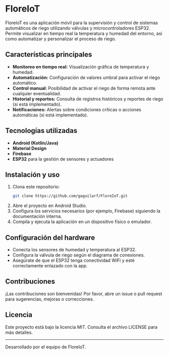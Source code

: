 # FloreIoT

FloreIoT es una aplicación móvil para la supervisión y control de sistemas automáticos de riego utilizando válvulas y microcontroladores ESP32. Permite visualizar en tiempo real la temperatura y humedad del entorno, así como automatizar y personalizar el proceso de riego.

## Características principales
- **Monitoreo en tiempo real:** Visualización gráfica de temperatura y humedad.
- **Automatización:** Configuración de valores umbral para activar el riego automático.
- **Control manual:** Posibilidad de activar el riego de forma remota ante cualquier eventualidad.
- **Historial y reportes:** Consulta de registros históricos y reportes de riego (si está implementado).
- **Notificaciones:** Alertas sobre condiciones críticas o acciones automáticas (si está implementado).

## Tecnologías utilizadas
- **Android (Kotlin/Java)**
- **Material Design**
- **Firebase**
- **ESP32** para la gestión de sensores y actuadores

## Instalación y uso
1. Clona este repositorio:
   ```bash
   git clone https://github.com/gaguilarf/FloreIoT.git
   ```
2. Abre el proyecto en Android Studio.
3. Configura los servicios necesarios (por ejemplo, Firebase) siguiendo la documentación interna.
4. Compila y ejecuta la aplicación en un dispositivo físico o emulador.

## Configuración del hardware
- Conecta los sensores de humedad y temperatura al ESP32.
- Configura la válvula de riego según el diagrama de conexiones.
- Asegúrate de que el ESP32 tenga conectividad WiFi y esté correctamente enlazado con la app.

## Contribuciones
¡Las contribuciones son bienvenidas! Por favor, abre un issue o pull request para sugerencias, mejoras o correcciones.

## Licencia
Este proyecto está bajo la licencia MIT. Consulta el archivo LICENSE para más detalles.

---

Desarrollado por el equipo de FloreIoT.
